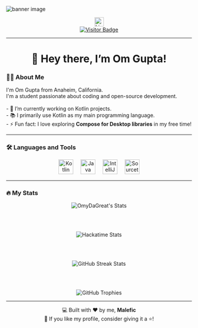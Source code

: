 ![banner image](https://gallery.malefic.xyz/photos/Kotlin/KotlinDev.png)

<!-- Social Media Badges -->
<div align="center">
  <a href="https://www.linkedin.com/in/om-gupta-051b6a359/" target="_blank">
    <img src="https://img.shields.io/static/v1?message=LinkedIn&logo=linkedin&label=&color=37d67a&logoColor=white&labelColor=&style=for-the-badge" height="25" alt="LinkedIn logo" />
  </a>
  <!-- <a href="https://hackclub.com/" target="_blank">
    <img src="https://img.shields.io/static/v1?message=HackClub&logo=hackclub&label=&color=37d67a&logoColor=white&labelColor=&style=for-the-badge" height="25" alt="HackClub logo" />
  </a> -->
</div>

<!-- Visitor Badge -->
<div align="center">
  <a href="https://visitorbadge.io/status?path=OmyDaGreat%2FOmyDaGreat">
    <img src="https://api.visitorbadge.io/api/visitors?path=OmyDaGreat%2FOmyDaGreat&countColor=%2337d67a" alt="Visitor Badge" />
  </a>
</div>

---

<h1 align="center">👋 Hey there, I’m Om Gupta!</h1>

<!-- About Me -->
<h3 align="left">👩‍💻 About Me</h3>
<p align="left">
  I'm Om Gupta from Anaheim, California.<br>
  I'm a student passionate about coding and open-source development.<br><br>
  - 🔭 I’m currently working on Kotlin projects.<br>
  - 📚 I primarily use Kotlin as my main programming language.<br>
  - ⚡ Fun fact: I love exploring <strong>Compose for Desktop libraries</strong> in my free time!
</p>

---

<!-- Languages and Tools -->
<h3 align="left">🛠 Languages and Tools</h3>
<div align="center">
  <img src="https://cdn.jsdelivr.net/gh/devicons/devicon/icons/kotlin/kotlin-original.svg" height="40" alt="Kotlin logo" />
  <img width="12" />
  <img src="https://cdn.jsdelivr.net/gh/devicons/devicon/icons/java/java-original.svg" height="40" alt="Java logo" />
  <img width="12" />
  <img src="https://cdn.jsdelivr.net/gh/devicons/devicon/icons/intellij/intellij-original.svg" height="40" alt="IntelliJ IDEA logo" />
  <img width="12" />
  <img src="https://cdn.jsdelivr.net/gh/devicons/devicon/icons/sourcetree/sourcetree-original.svg" height="40" alt="Sourcetree logo" />
</div>

---

<!-- Stats Section -->
<h3 align="left">🔥 My Stats</h3>
<div align="center">
  <!-- GitHub Stats -->
  <img src="https://github-readme-stats.vercel.app/api?username=OmyDaGreat&theme=merko&show_icons=true&count_private=true" alt="OmyDaGreat's Stats" />
  
  <br /><br />
  
  <!-- Wakatime Stats -->
  <img src="https://github-readme-stats.hackclub.dev/api/wakatime?username=1242&api_domain=hackatime.hackclub.com&theme=merko&custom_title=Hackatime+Stats&layout=compact&cache_seconds=0&langs_count=8" alt="Hackatime Stats" />
  
  <br /><br />
  
  <!-- GitHub Streak Stats -->
  <img src="https://github-readme-streak-stats.herokuapp.com/?user=OmyDaGreat&theme=merko" alt="GitHub Streak Stats" />
  
  <br /><br />
  
  <!-- GitHub Trophies -->
  <img src="https://github-profile-trophy.vercel.app/?username=OmyDaGreat&theme=radical&row=1&no-frame=true" alt="GitHub Trophies" />
</div>

---

<!-- Footer -->
<p align="center">
  💻 Built with ❤️ by me, <strong>Malefic</strong> <br>
  🌟 If you like my profile, consider giving it a ⭐️!
</p>
